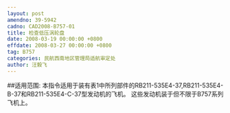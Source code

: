 ```yaml
---
layout: post
amendno: 39-5942
cadno: CAD2008-B757-01
title: 检查低压涡轮盘
date: 2008-03-19 00:00:00 +0800
effdate: 2008-03-27 00:00:00 +0800
tag: B757
categories: 民航西南地区管理局适航审定处
author: 汪毅飞
---
```


##适用范围:
本指令适用于装有表1中所列部件的RB211-535E4-37,RB211-535E4-B-37和RB211-535E4-C-37型发动机的飞机。
这些发动机装于但不限于B757系列飞机上。

